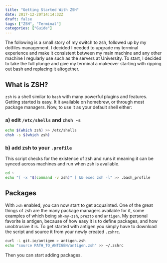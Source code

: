 ```yaml
---
title: "Getting Started With ZSH"
date: 2017-12-20T14:14:32Z
draft: false
tags: ["ZSH", "Terminal"]
categories: ["Guide"]
---
```


The following is a small story of my switch to zsh, followed up by my dotfiles management. I decided I needed to
upgrade my terminal experience and make it consistent between my main machine and any other machine I regularly use
such as the servers at University. To start, I decided to take the full plunge and give my terminal a makeover
starting with ripping out bash and replacing it altogether.

## What is ZSH?

`zsh` is a shell similar to `bash` with many powerful plugins and features. Getting started is easy. It it available on
homebrew, or through most package managers. Now, to use it as your default shell either:

### a) edit `/etc/shells` and `chsh -s`

```bash
echo $(which zsh) >> /etc/shells
chsh -s $(which zsh)
```
    
### b) add zsh to your `.profile` 

This script checks for the existence of zsh and runs it
meaning it can be synced across machines and run when zsh is available.

```bash
cd ~
echo "[ -x "$(command -v zsh)" ] && exec zsh -l" >> .bash_profile
```    

## Packages

With `zsh` enabled, you can now start to get acquainted. One of the great things of zsh are the many package managers
available for it, some examples of which being `oh-my-zsh`, `prezto` and `antigen`. My personal favorite is antigen,
because of how easy it is to define packages, and how unobtrusive it is. To get started with antigen you simply have to
download the script and source it from your newly created `.zshrc`.

```bash
curl -L git.io/antigen > antigen.zsh
echo "source PATH_TO_ANTIGEN/antigen.zsh" >> ~/.zshrc
```

Then you can start adding packages.
